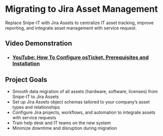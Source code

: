 
<h1>Migrating to Jira Asset Management </h1>
Replace Snipe-IT with Jira Assets to centralize IT asset tracking, improve reporting, and integrate asset management with service request.<br />


<h2>Video Demonstration</h2>

- ### [YouTube: How To Configure osTicket, Prerequisites and Installation](https://www.youtube.com/watch?v=thl4tI3eKXY)


<h2>Project Goals</h2>

- Smooth data migration of all assets (hardware, software, licenses) from Snipe-IT to Jira Assets
- Set up Jira Assets object schemas tailored to your company’s asset types and relationships
- Configure Jira projects, workflows, and automation to integrate assets with service requests
- Train help desk and IT teams on the new system
- Minimize downtime and disruption during migration
